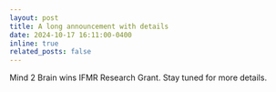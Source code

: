 ```yaml
---
layout: post
title: A long announcement with details
date: 2024-10-17 16:11:00-0400
inline: true
related_posts: false
---
```


Mind 2 Brain wins IFMR Research Grant. Stay tuned for more details.
